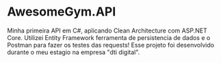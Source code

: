 # AwesomeGym.API
Minha primeira API em C#, aplicando Clean Architecture com ASP.NET Core. Utilizei Entity Framework ferramenta de persistencia de dados e o Postman para fazer os testes das requests! Esse projeto foi desenvolvido durante o meu estagio na empresa "dti digital".
